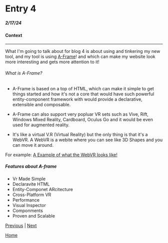 # Entry 4
##### 2/17/24

#### Context
---
What I'm going to talk about for blog 4 is about using and tinkering my new tool, and my tool is using [A-Frame](https://aframe.io/)! and which can make my website look more interesting and gets more attention to it!

###### What is A-Frame?

- A-Frame is based on a top of HTML, which can make it simple to get things started and how it's not a core that would have such powerful entity-component framework with would provide a declarative, extensible and composable.

- A-Frame can also support very popluar VR sets such as Vive, Rift, Windows Mixed Reality, Cardboard, Oculus Go and it would be even used for augmented reality.

- It's like a virtual V.R (Virtual Reality) but the only thing is that it's a WebVR. A WebVR is a webite where you can see like 3D Shapes and you can move it around.

For example: [A Example of what the WebVR looks like!](https://aframe.io/examples/showcase/helloworld/)

##### Features about A-frame

- Vr Made Simple
- Declaravite HTML
- Entity-Componet ARcitecture
- Cross-Platform VR
- Performance
- Visual Inspector
- Componments
- Proven and Scalable



[Previous](entry03.md) | [Next](entry05.md)

[Home](../README.md)
